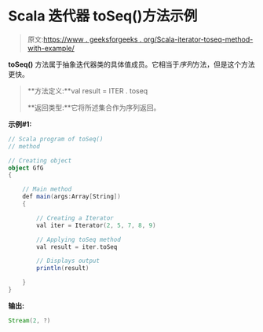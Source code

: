 # Scala 迭代器 toSeq()方法示例

> 原文:[https://www . geeksforgeeks . org/Scala-iterator-toseq-method-with-example/](https://www.geeksforgeeks.org/scala-iterator-toseq-method-with-example/)

**toSeq()** 方法属于抽象迭代器类的具体值成员。它相当于*序列*方法，但是这个方法更快。

> **方法定义:**val result = ITER . toseq
> 
> **返回类型:**它将所述集合作为序列返回。

**示例#1:**

```scala
// Scala program of toSeq()
// method

// Creating object
object GfG
{ 

    // Main method
    def main(args:Array[String])
    {

        // Creating a Iterator 
        val iter = Iterator(2, 5, 7, 8, 9)

        // Applying toSeq method 
        val result = iter.toSeq

        // Displays output
        println(result)

    }
}
```

**输出:**

```scala
Stream(2, ?)

```